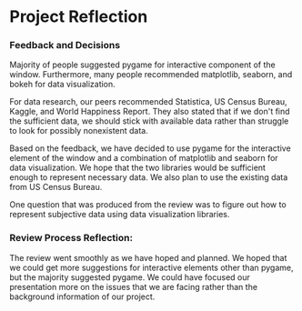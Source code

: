 # Project Reflection

### Feedback and Decisions
Majority of people suggested pygame for interactive component of the window. Furthermore, many people recommended matplotlib, seaborn, and bokeh for data visualization.

For data research, our peers recommended Statistica, US Census Bureau, Kaggle, and World Happiness Report. They also stated that if we don't find the sufficient data, we should stick with available data rather than struggle to look for possibly nonexistent data.

Based on the feedback, we have decided to use pygame for the interactive element of the window and a combination of matplotlib and seaborn for data visualization. We hope that the two libraries would be sufficient enough to represent necessary data. We also plan to use the existing data from US Census Bureau.

One question that was produced from the review was to figure out how to represent subjective data using data visualization libraries.

### Review Process Reflection:
The review went smoothly as we have hoped and planned. We hoped that we could get more suggestions for interactive elements other than pygame, but the majority suggested pygame. We could have focused our presentation more on the issues that we are facing rather than the background information of our project. 
